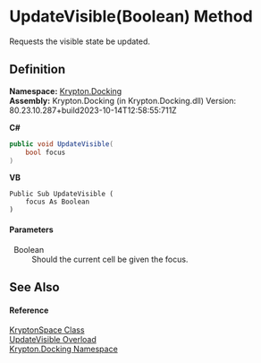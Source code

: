 # UpdateVisible(Boolean) Method


Requests the visible state be updated.



## Definition
**Namespace:** <a href="98399376-cf41-9454-4b4d-4fab2ca20bc7.md">Krypton.Docking</a>  
**Assembly:** Krypton.Docking (in Krypton.Docking.dll) Version: 80.23.10.287+build2023-10-14T12:58:55:711Z

**C#**
``` C#
public void UpdateVisible(
	bool focus
)
```
**VB**
``` VB
Public Sub UpdateVisible ( 
	focus As Boolean
)
```



#### Parameters
<dl><dt>  Boolean</dt><dd>Should the current cell be given the focus.</dd></dl>

## See Also


#### Reference
<a href="638b8f4c-3645-edb8-b3d5-7598ea376868.md">KryptonSpace Class</a>  
<a href="839b374e-991a-efef-9620-aaaeb31ef359.md">UpdateVisible Overload</a>  
<a href="98399376-cf41-9454-4b4d-4fab2ca20bc7.md">Krypton.Docking Namespace</a>  
